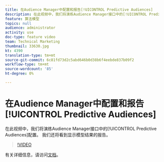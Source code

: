 ```yaml
---
title: 在Audience Manager中配置和报告[!UICONTROL Predictive Audiences]
description: 在此视频中，我们将演练Audience Manager接口中的[!UICONTROL Predictive Audiences]配置。 我们还将看到显示模型结果的报告。
feature: 算法模型
topics: null
audience: administrator
activity: use
doc-type: feature video
team: Technical Marketing
thumbnail: 33630.jpg
kt: 4390
translation-type: tm+mt
source-git-commit: 6c81fd73d2c5abd646b0d38b6f4eebde837b09f2
workflow-type: tm+mt
source-wordcount: '85'
ht-degree: 0%

---
```



# 在Audience Manager中配置和报告[!UICONTROL Predictive Audiences]

在此视频中，我们将演练Audience Manager接口中的[!UICONTROL Predictive Audiences]配置。 我们还将看到显示模型结果的报告。

>[!VIDEO](https://video.tv.adobe.com/v/33630/?quality=12)

有关详细信息，请访问[文档](https://docs.adobe.com/content/help/en/audience-manager/user-guide/features/algorithmic-models/predictive-audiences/predictive-audiences.html)。
